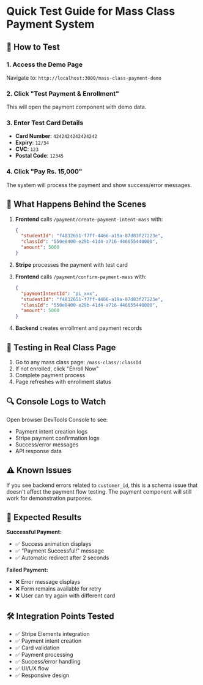 # Quick Test Guide for Mass Class Payment System

## 🚀 How to Test

### 1. Access the Demo Page
Navigate to: `http://localhost:3000/mass-class-payment-demo`

### 2. Click "Test Payment & Enrollment"
This will open the payment component with demo data.

### 3. Enter Test Card Details
- **Card Number**: `4242424242424242`
- **Expiry**: `12/34`
- **CVC**: `123`
- **Postal Code**: `12345`

### 4. Click "Pay Rs. 15,000"
The system will process the payment and show success/error messages.

## 🔧 What Happens Behind the Scenes

1. **Frontend** calls `/payment/create-payment-intent-mass` with:
   ```json
   {
     "studentId": "f4832651-f7ff-4466-a19a-87d83f27223e",
     "classId": "550e8400-e29b-41d4-a716-446655440000",
     "amount": 5000
   }
   ```

2. **Stripe** processes the payment with test card

3. **Frontend** calls `/payment/confirm-payment-mass` with:
   ```json
   {
     "paymentIntentId": "pi_xxx",
     "studentId": "f4832651-f7ff-4466-a19a-87d83f27223e",
     "classId": "550e8400-e29b-41d4-a716-446655440000",
     "amount": 5000
   }
   ```

4. **Backend** creates enrollment and payment records

## 📱 Testing in Real Class Page

1. Go to any mass class page: `/mass-class/:classId`
2. If not enrolled, click "Enroll Now"
3. Complete payment process
4. Page refreshes with enrollment status

## 🔍 Console Logs to Watch

Open browser DevTools Console to see:
- Payment intent creation logs
- Stripe payment confirmation logs
- Success/error messages
- API response data

## ⚠️ Known Issues

If you see backend errors related to `customer_id`, this is a schema issue that doesn't affect the payment flow testing. The payment component will still work for demonstration purposes.

## 🎯 Expected Results

**Successful Payment:**
- ✅ Success animation displays
- ✅ "Payment Successful!" message
- ✅ Automatic redirect after 2 seconds

**Failed Payment:**
- ❌ Error message displays
- ❌ Form remains available for retry
- ❌ User can try again with different card

## 🛠️ Integration Points Tested

- ✅ Stripe Elements integration
- ✅ Payment intent creation
- ✅ Card validation
- ✅ Payment processing
- ✅ Success/error handling
- ✅ UI/UX flow
- ✅ Responsive design